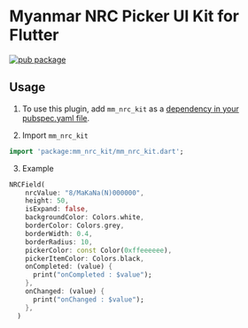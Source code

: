 # Myanmar NRC Picker UI Kit for Flutter

<?code-excerpt path-base="example/lib"?>

[![pub package](https://img.shields.io/pub/v/mm_nrc_kit.svg)](https://pub.dev/packages/mm_nrc_kit)

## Usage

1. To use this plugin, add `mm_nrc_kit` as a [dependency in your pubspec.yaml file](https://flutter.dev/docs/development/platform-integration/platform-channels).

2. Import `mm_nrc_kit`
```dart
import 'package:mm_nrc_kit/mm_nrc_kit.dart';
```

3. Example
```dart
NRCField(
    nrcValue: "8/MaKaNa(N)000000",
    height: 50,
    isExpand: false,
    backgroundColor: Colors.white,
    borderColor: Colors.grey,
    borderWidth: 0.4,
    borderRadius: 10,
    pickerColor: const Color(0xffeeeeee),
    pickerItemColor: Colors.black,
    onCompleted: (value) {
      print("onCompleted : $value");
    },
    onChanged: (value) {
      print("onChanged : $value");
    },
  )
```
